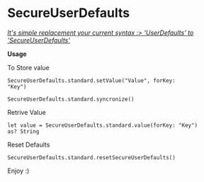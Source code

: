 # SecureUserDefaults
<p>
<u><i>It's simple replacement your current syntax :> 'UserDefaults' to 'SecureUserDefaults'</i></u>
</p>

<b>Usage</b>

<p>To Store value

<code>SecureUserDefaults.standard.setValue("Value", forKey: "Key")</code></p>
<p><code>SecureUserDefaults.standard.syncronize()</code></p>

<p>Retrive Value

<code>let value = SecureUserDefaults.standard.value(forKey: "Key") as? String</code></p>

<p>Reset Defaults

<code>SecureUserDefaults.standard.resetSecureUserDefaults()</code></p>

<p> Enjoy :) </p>
